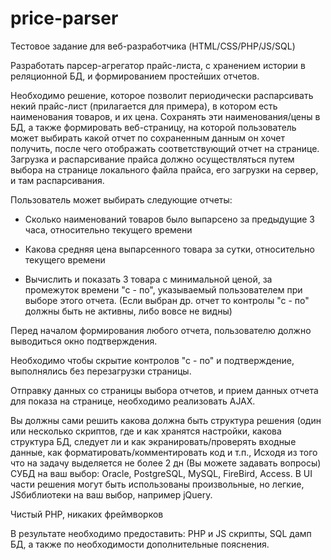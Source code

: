 # price-parser
Тестовое задание для веб-разработчика (HTML/CSS/PHP/JS/SQL)

Разработать парсер-агрегатор прайс-листа, с хранением истории в реляционной БД, и формированием простейших отчетов.

Необходимо решение, которое позволит периодически распарсивать некий прайс-лист (прилагается для примера), в котором есть наименования товаров, и их цена. Сохранять эти наименования/цены в БД, а также формировать веб-страницу, на которой пользователь может выбирать какой отчет по сохраненным данным он хочет получить, после чего отображать соответствующий отчет на странице. Загрузка и распарсивание прайса должно осуществляться путем выбора на странице локального файла прайса, его загрузки на сервер, и там распарсивания.

Пользователь может выбирать следующие отчеты:

- Сколько наименований товаров было выпарсено за предыдущие 3 часа, относительно текущего времени

- Какова средняя цена выпарсенного товара за сутки, относительно текущего времени

- Вычислить и показать 3 товара с минимальной ценой, за промежуток времени "с - по", указываемый пользователем при выборе этого отчета. (Если выбран др. отчет то контролы "с - по" должны быть не активны, либо вовсе не видны)

Перед началом формирования любого отчета, пользователю должно выводиться окно подтверждения.

Необходимо чтобы скрытие контролов "с - по" и подтверждение, выполнялись без перезагрузки страницы.

Отправку данных со страницы выбора отчетов, и прием данных отчета для показа на странице, необходимо реализовать AJAX.

Вы должны сами решить какова должна быть структура решения (один или несколько скриптов, где и как хранятся настройки, какова структура БД, следует ли и как экранировать/проверять входные данные, как форматировать/комментировать код и т.п., Исходя из того что на задачу выделяется не более 2 дн (Вы можете задавать вопросы) СУБД на ваш выбор: Oracle, PostgreSQL, MySQL, FireBird, Access. В UI части решения могут быть использованы произвольные, но легкие, JSбиблиотеки на ваш выбор, например jQuery.

Чистый PHP, никаких фреймворков

В результате необходимо предоставить: PHP и JS скрипты, SQL дамп БД, а также по необходимости дополнительные пояснения.
